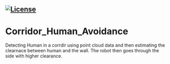 
[![License](https://img.shields.io/badge/License-BSD%203--Clause-blue.svg)](https://opensource.org/licenses/BSD-3-Clause)
---
# Corridor_Human_Avoidance
Detecting Human in a corrdir using point cloud data and then estimating the clearnace between human and the wall. The robot then goes through the side with higher clearance. 
